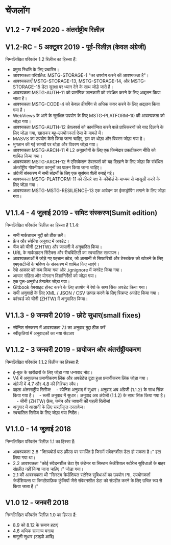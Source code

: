 # चेंजलॉग

## V1.2 - 7 मार्च 2020 - अंतर्राष्ट्रीय रिलीज़

## V1.2-RC - 5 अक्टूबर 2019 - पूर्व-रिलीज़ (केवल अंग्रेजी)

निम्नलिखित परिवर्तन 1.2 रिलीज का हिस्सा हैं:

- प्रमुख स्थिति के लिए प्रचारित।
- आवश्यकता परिवर्तित: MSTG-STORAGE-1 "का उपयोग करने की आवश्यकता है"।
- आवश्यकताएँ MSTG-STORAGE-13, MSTG-STORAGE-14, और MSTG-STORAGE-15 डेटा सुरक्षा पर ध्यान देने के साथ जोड़े जाते हैं।
- आवश्यकता MSTG-AUTH-11 को प्रासंगिक जानकारी को संरक्षित करने के लिए अद्यतन किया जाता है।
- आवश्यकता MSTG-CODE-4 को केवल डीबगिंग से अधिक कवर करने के लिए अद्यतन किया गया है।
- WebViews के आगे के सुरक्षित उपयोग के लिए MSTG-PLATFORM-10 की आवश्यकता को जोड़ा गया।
- आवश्यकता MSTG-AUTH-12 डेवलपर्स को कार्यान्वित करने वाले प्राधिकरणों को याद दिलाने के लिए जोड़ा गया, खासकर बहु-उपयोगकर्ता ऐप्स के मामले में।
- MASVS का उपयोग कैसे किया जाना चाहिए, इस पर थोड़ा और विवरण जोड़ा गया है।
- भुगतान की गई सामग्री पर थोड़ा और विवरण जोड़ा गया।
- आवश्यकता MSTG-ARCH-11 में L2 अनुप्रयोगों के लिए एक जिम्मेदार प्रकटीकरण नीति को शामिल किया गया।
- आवश्यकता MSTG-ARCH-12 ने एप्लिकेशन डेवलपर्स को यह दिखाने के लिए जोड़ा कि संबंधित अंतर्राष्ट्रीय गोपनीयता कानूनों का पालन किया जाना चाहिए।
- अंग्रेजी संस्करण में सभी संदर्भों के लिए एक सुसंगत शैली बनाई गई।
- आवश्यकता MSTG-PLATFORM-11 को तीसरे पक्ष के कीबोर्ड के माध्यम से जासूसी करने के लिए जोड़ा गया।
- आवश्यकता MSTG-MSTG-RESILIENCE-13 एक आवेदन पर ईव्सड्रोपिंग लगाने के लिए जोड़ा गया।

## V1.1.4 - 4 जुलाई 2019 - समिट संस्करण(Sumit edition)

निम्नलिखित परिवर्तन रिलीज़ का हिस्सा हैं 1.1.4:

- सभी मार्कडाउन मुद्दों को ठीक करें।
- फ्रेंच और स्पेनिश अनुवाद में अपडेट।
- चैंज को चीनी (ZHTW) और जापानी में अनुवादित किया।
- URL के मार्कडाउन सिंटैक्स और रीचबिलिटी का स्वचालित सत्यापन।
- आवश्यकताओं में जोड़े गए पहचान कोड, जो आसानी से सिफारिशों और टेस्टकेस को खोजने के लिए एमएसटीजी के भविष्य के संस्करण में शामिल किए जाएंगे।
- रेपो आकार को कम किया गया और .ignignore में जनरेट किया गया।
- आचार संहिता और योगदान दिशानिर्देशों को जोड़ा गया।
- एक पुल-अनुरोध टेम्पलेट जोड़ा गया।
- Gitbook वेबसाइट होस्ट करने के लिए उपयोग में रेपो के साथ सिंक अपडेट किया गया।
- सभी अनुवादों के लिए XML / JSON / CSV उत्पन्न करने के लिए स्क्रिप्ट अपडेट किया गया।
- फॉरवर्ड को चीनी (ZHTW) में अनुवादित किया।

## V1.1.3 - 9 जनवरी 2019 - छोटे सुधार(small fixes)

- स्पेनिश संस्करण में आवश्यकता 7.1 का अनुवाद मुद्दा ठीक करें
- स्वीकृतियां में अनुवादकों का नया सेटअप

## V1.1.2 - 3 जनवरी 2019 - प्रायोजन और अंतर्राष्ट्रीयकरण

निम्नलिखित परिवर्तन 1.1.2 रिलीज का हिस्सा हैं:

- ई-बुक के खरीदारों के लिए जोड़ा गया धन्यवाद नोट।
- V4 में अनुपलब्ध प्रमाणीकरण लिंक और अपडेटेड टूटा हुआ प्रमाणीकरण लिंक जोड़ा गया।
- अंग्रेजी में 4.7 और 4.8 की निश्चित स्वैप।
- पहला अंतरराष्ट्रीय रिलीज!
   - स्पेनिश अनुवाद में सुधार। अनुवाद अब अंग्रेजी (1.1.2) के साथ सिंक किया गया है।
   - रूसी अनुवाद में सुधार। अनुवाद अब अंग्रेजी (1.1.2) के साथ सिंक किया गया है।
   - चीनी (ZHTW) फ्रेंच, जर्मन और जापानी की पहली रिलीज!
- अनुवाद में आसानी के लिए सरलीकृत दस्तावेज।
- स्वचालित रिलीज के लिए जोड़ा गया निर्देश।

## V1.1.0 - 14 जुलाई 2018

निम्नलिखित परिवर्तन रिलीज़ 1.1 का हिस्सा हैं:

- आवश्यकता 2.6 "क्लिपबोर्ड पाठ फ़ील्ड पर समर्पित है जिसमें संवेदनशील डेटा हो सकता है।" हटा लिया गया था।
- 2.2 आवश्यकता "कोई संवेदनशील डेटा ऐप कंटेनर या सिस्टम क्रेडेंशियल स्टोरेज सुविधाओं के बाहर संग्रहीत नहीं किया जाना चाहिए।" जोड़ा गया।
- 2.1 की आवश्यकता थी "सिस्टम क्रेडेंशियल स्टोरेज सुविधाओं का उपयोग PII, उपयोगकर्ता क्रेडेंशियल्स या क्रिप्टोग्राफ़िक कुंजियों जैसे संवेदनशील डेटा को संग्रहीत करने के लिए उचित रूप से किया जाता है।"

## V1.0 12 - जनवरी 2018

निम्नलिखित परिवर्तन रिलीज़ 1.0 का हिस्सा हैं:

- 8.9 को 8.12 के समान हटाएं
- 4.6 अधिक सामान्य बनाया
- मामूली सुधार (टाइपो आदि)
